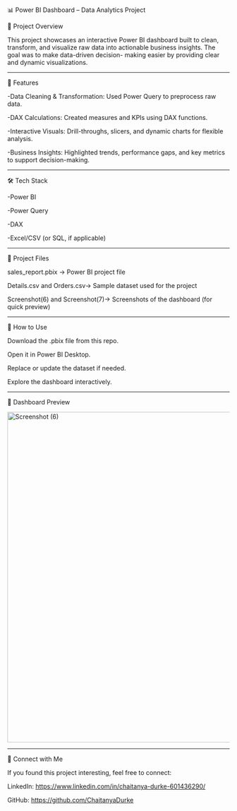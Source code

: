 📊 Power BI Dashboard – Data Analytics Project




📌 Project Overview

This project showcases an interactive Power BI dashboard built to clean, transform, and visualize raw data into actionable business insights. The goal was to make data-driven decision-
making easier by providing clear and dynamic visualizations.

---


🎯 Features

-Data Cleaning & Transformation: Used Power Query to preprocess raw data.

-DAX Calculations: Created measures and KPIs using DAX functions.

-Interactive Visuals: Drill-throughs, slicers, and dynamic charts for flexible analysis.

-Business Insights: Highlighted trends, performance gaps, and key metrics to support decision-making.

---


🛠 Tech Stack

-Power BI

-Power Query 

-DAX

-Excel/CSV (or SQL, if applicable)

---


📂 Project Files

sales_report.pbix → Power BI project file

Details.csv and Orders.csv→ Sample dataset used for the project

Screenshot(6) and Screenshot(7)→ Screenshots of the dashboard (for quick preview)

---


🚀 How to Use

Download the .pbix file from this repo.

Open it in Power BI Desktop.

Replace or update the dataset if needed.

Explore the dashboard interactively.

---


📸 Dashboard Preview

<img width="1319" height="749" alt="Screenshot (6)" src="https://github.com/user-attachments/assets/5a82b286-e1f7-445f-b001-3391e46d7c69" />

---


🔗 Connect with Me

If you found this project interesting, feel free to connect:

LinkedIn: https://www.linkedin.com/in/chaitanya-durke-601436290/

GitHub: https://github.com/ChaitanyaDurke

